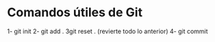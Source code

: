 # Comandos útiles de Git

1- git init
2- git add .
3git reset . (revierte todo lo anterior)
4- git commit
